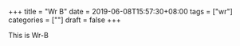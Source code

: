 +++
title = "Wr B"
date = 2019-06-08T15:57:30+08:00
tags = ["wr"]
categories = [""]
draft = false
+++

This is Wr-B